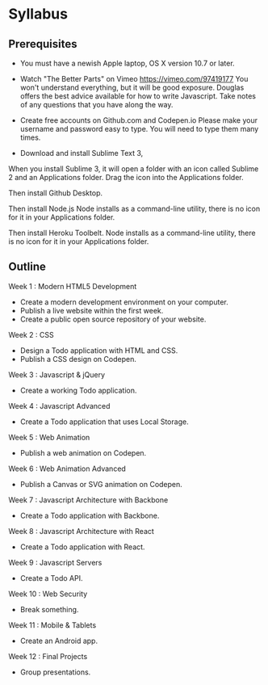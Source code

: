 # Syllabus

## Prerequisites

- You must have a newish Apple laptop, OS X version 10.7 or later.

- Watch "The Better Parts" on Vimeo https://vimeo.com/97419177
You won't understand everything, but it will be good exposure. Douglas offers the best advice available for how to write Javascript. Take notes of any questions that you have along the way.

- Create free accounts on Github.com and Codepen.io
Please make your username and password easy to type. You will need to type them many times.

- Download and install Sublime Text 3, 

When you install Sublime 3, it will open a folder with an icon called Sublime 2 and an Applications folder. Drag the icon into the Applications folder.

Then install Github Desktop.

Then install Node.js 
Node installs as a command-line utility, there is no icon for it in your Applications folder.

Then install Heroku Toolbelt.
Node installs as a command-line utility, there is no icon for it in your Applications folder.




## Outline

Week 1 : Modern HTML5 Development
- Create a modern development environment on your computer.
- Publish a live website within the first week.
- Create a public open source repository of your website.

Week 2 : CSS
- Design a Todo application with HTML and CSS.
- Publish a CSS design on Codepen.

Week 3 : Javascript & jQuery
- Create a working Todo application.

Week 4 : Javascript Advanced
- Create a Todo application that uses Local Storage.

Week 5 : Web Animation
- Publish a web animation on Codepen.

Week 6 : Web Animation Advanced
- Publish a Canvas or SVG animation on Codepen.

Week 7 : Javascript Architecture with Backbone
- Create a Todo application with Backbone.

Week 8 : Javascript Architecture with React
- Create a Todo application with React.

Week 9 : Javascript Servers
- Create a Todo API.

Week 10 : Web Security
- Break something.

Week 11 : Mobile & Tablets
- Create an Android app.

Week 12 : Final Projects
- Group presentations.
